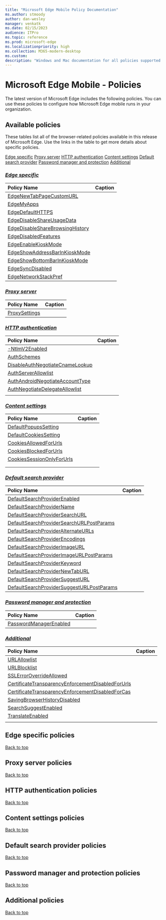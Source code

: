 ```yaml
---
title: "Microsoft Edge Mobile Policy Documentation"
ms.author: stmoody
author: dan-wesley
manager: venkatk
ms.date: 02/15/2023
audience: ITPro
ms.topic: reference
ms.prod: microsoft-edge
ms.localizationpriority: high
ms.collection: M365-modern-desktop
ms.custom: 
description: "Windows and Mac documentation for all policies supported by the Microsoft Edge Browser"
---
```


# Microsoft Edge Mobile - Policies

The latest version of Microsoft Edge includes the following policies. You can use these policies to configure how Microsoft Edge mobile runs in your organization.

## Available policies

These tables list all of the browser-related policies available in this release of Microsoft Edge. Use the links in the table to get more details about specific policies.

[Edge specific](#edge-specific)
[Proxy server](#proxy-server)
[HTTP authentication](#http-authentication)
[Content settings](#content-settings)
[Default search provider](#default-search-provider)
[Password manager and protection](#password-manager-and-protection)
[Additional](#additional)

### [*Edge specific*](#edge-specific)

|Policy Name|Caption|
|:-|-|
| [EdgeNewTabPageCustomURL]() |  |
| [EdgeMyApps]() |   |
| [EdgeDefaultHTTPS]() |   |
| [EdgeDisableShareUsageData]() |     |
| [EdgeDisableShareBrowsingHistory]()  |     |
| [EdgeDisabledFeatures]()  |     |
| [EdgeEnableKioskMode]()  |     |
| [EdgeShowAddressBarInKioskMode]()   |     |
| [EdgeShowBottomBarInKioskMode]()   |     |
| [EdgeSyncDisabled]()  |     |
| [EdgeNetworkStackPref]()   |     |


### [*Proxy server*](#proxy-server)

|Policy Name|Caption|
|:-|-|
| [ProxySettings]() |    |

### [*HTTP authentication*](#http-authentication)

|Policy Name|Caption|
|:-|-|
| [-NtlmV2Enabled]()   |     |
| [AuthSchemes]()   |     |
| [DisableAuthNegotiateCnameLookup]()   |     |
| [AuthServerAllowlist]()   |     |
| [AuthAndroidNegotiateAccountType]()   |     |
| [AuthNegotiateDelegateAllowlist]()   |     |
| []()   |     |


### [*Content settings*](#content-settings)

|Policy Name|Caption|
|:-|-|
| [DefaultPopupsSetting]()   |     |
| [DefaultCookiesSetting]()   |     |
| [CookiesAllowedForUrls]()   |     |
| [CookiesBlockedForUrls]()   |     |
| [CookiesSessionOnlyForUrls]()   |     |
| []()   |     |
| []()   |     |

### [*Default search provider*](#default-search-provider)

|Policy Name|Caption|
|:-|-|
| [DefaultSearchProviderEnabled]()   |     |
| [DefaultSearchProviderName]()   |     |
| [DefaultSearchProviderSearchURL]()   |     |
| [DefaultSearchProviderSearchURLPostParams]()   |     |
| [DefaultSearchProviderAlternateURLs]()   |     |
| [DefaultSearchProviderEncodings]()   |     |
| [DefaultSearchProviderImageURL]()   |     |
| [DefaultSearchProviderImageURLPostParams]()   |     |
| [DefaultSearchProviderKeyword]()   |     |
| [DefaultSearchProviderNewTabURL]()   |     |
| [DefaultSearchProviderSuggestURL]()   |     |
| [DefaultSearchProviderSuggestURLPostParams]()   |     |

### [*Password manager and protection*](#password-manager-and-protection)

|Policy Name|Caption|
|:-|-|
| [PasswordManagerEnabled]() |  |

### [*Additional*](#additional)

|Policy Name|Caption|
|:-|-|
| [URLAllowlist]()    |     |
| [URLBlocklist]()   |     |
| [SSLErrorOverrideAllowed]()   |     |
| [CertificateTransparencyEnforcementDisabledForUrls]()   |     |
| [CertificateTransparencyEnforcementDisabledForCas]()   |     |
| [SavingBrowserHistoryDisabled]()   |     |
| [SearchSuggestEnabled]()   |     |
| [TranslateEnabled]()   |     |
|    |     |


## Edge specific policies

[Back to top](#microsoft-edge-mobile---policies)

## Proxy server policies

[Back to top](#microsoft-edge-mobile---policies)

## HTTP authentication policies

[Back to top](#microsoft-edge-mobile---policies)

## Content settings policies

[Back to top](#microsoft-edge-mobile---policies)

## Default search provider policies

[Back to top](#microsoft-edge-mobile---policies)

## Password manager and protection policies

[Back to top](#microsoft-edge-mobile---policies)

## Additional policies

[Back to top](#microsoft-edge-mobile---policies)
